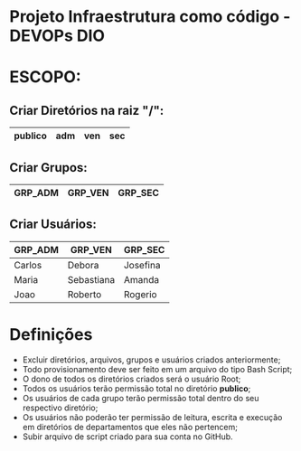 # Projeto Infraestrutura como código - DEVOPs DIO

# ESCOPO:

## Criar Diretórios na raiz "/":

| publico | adm | ven | sec |
|---|---|---|---|

## Criar Grupos:

| GRP_ADM | GRP_VEN | GRP_SEC |
|---|---|---|


## Criar Usuários:

| GRP_ADM | GRP_VEN | GRP_SEC |
|---|---|---|
| Carlos | Debora | Josefina |
| Maria | Sebastiana | Amanda |
| Joao | Roberto | Rogerio |


# Definições

* Excluir diretórios, arquivos, grupos e usuários criados anteriormente;
* Todo provisionamento deve ser feito em um arquivo do tipo Bash Script;
* O dono de todos os diretórios criados será o usuário Root;
* Todos os usuários terão permissão total no diretório <strong>publico</strong>;
* Os usuários de cada grupo terão permissão total dentro do seu respectivo diretório;
* Os usuários não poderão ter permissão de leitura, escrita e execução em diretórios de departamentos que eles não pertencem;
* Subir arquivo de script criado para sua conta no GitHub.

